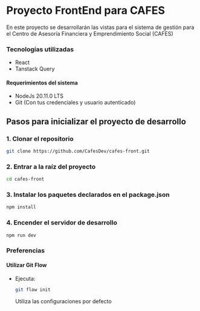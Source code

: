 # Proyecto FrontEnd para CAFES

En este proyecto se desarrollarán las vistas para el sistema de gestión para el Centro de Asesoría Financiera y Emprendimiento Social (CAFES)

### Tecnologías utilizadas
- React
- Tanstack Query

#### Requerimientos del sistema
- NodeJs 20.11.0 LTS
- Git (Con tus credenciales y usuario autenticado)


## Pasos para inicializar el proyecto de desarrollo
### 1. Clonar el repositorio
```bash
git clone https://github.com/CafesDev/cafes-front.git
```

### 2. Entrar a la raíz del proyecto
```bash
cd cafes-front
```

### 3. Instalar los paquetes declarados en el **package.json**
```bash
npm install
```

### 4. Encender el servidor de desarrollo
```bash
npm run dev
```


### Preferencias
#### Utilizar Git Flow
- Ejecuta: 
    ```bash
    git flow init    
    ```
    Utiliza las configuraciones por defecto



